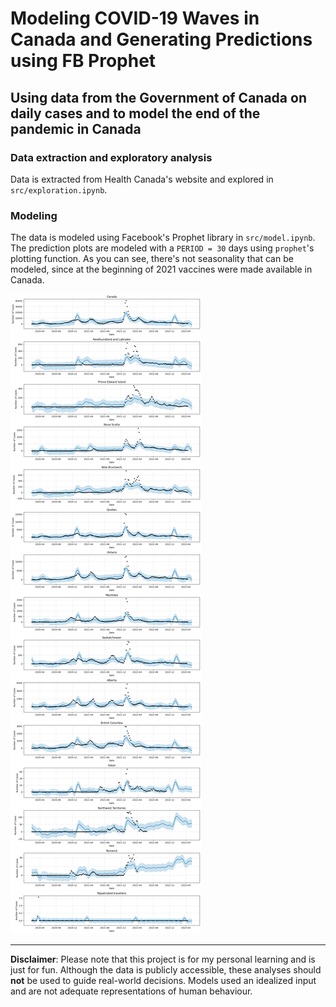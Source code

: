 # Modeling COVID-19 Waves in Canada and Generating Predictions using FB Prophet

## Using data from the Government of Canada on daily cases and to model the end of the pandemic in Canada

### Data extraction and exploratory analysis

Data is extracted from Health Canada's website and explored in `src/exploration.ipynb`.

### Modeling

The data is modeled using Facebook's Prophet library in `src/model.ipynb`. The prediction plots are modeled with a `PERIOD = 30` days using `prophet`'s plotting function. As you can see, there's not seasonality that can be modeled, since at the beginning of 2021 vaccines were made available in Canada.

![Predictions](/docs/assets/predict_plot.png)

---

**Disclaimer**: Please note that this project is for my personal learning and is just for fun. Although the data is publicly accessible, these analyses should **not** be used to guide real-world decisions. Models used an idealized input and are not adequate representations of human behaviour.
